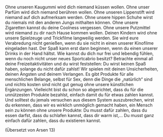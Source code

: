 Ohne unseren Kaugummi wird dich niemand küssen wollen. Ohne unser Parfüm wird dich niemand berühren wollen. Ohne unseren Lippenstift wird niemand auf dich aufmerksam werden. Ohne unsere hippen Schuhe wirst du niemals mit den anderen Jungs mithalten können. Ohne unsere Zigaretten kannst du deine Coolness vergessen. Ohne unsere Putzmittel wird niemand zu dir nach Hause kommen wollen. Deinen Kindern wird ohne unsere Spielzeuge und Trickfilme langweilig werden. Sie wird eure Verabredung nicht genießen, wenn du sie nicht in einen unserer Kinofilme eingeladen hast. Der Spaß kann erst dann beginnen, wenn du einen unserer Drinks in der Hand hältst. Wie kannst du dich nur frei und lebendig fühlen, wenn du noch nicht unser neues Sportcabrio besitzt? Betrachte einmal all deine Freizeitaktivitäten und du wirst feststellen: Du wirst keinen Spaß haben, solange du nicht dafür zahlst! Wir spielen mit deinen Unsicherheiten, deinen Ängsten und deinem Verlangen. Es gibt Produkte für alle menschlichen Belange, selbst für Sex, denn die Dinge die „natürlich“ sind und nichts kosten sind nicht gut genug ohne unsere künstlichen Ergänzungen. Vielleicht bist du schon so abgerichtet, dass du für die unnützesten Produkte bezahlst, einfach damit du für etwas zahlen kannst. Und solltest du jemals versuchen aus diesem System auszubrechen, wirst du erkennen, dass wir es wirklich unmöglich gemacht haben, ein Mensch sein zu können ohne unsere Produkte: Du musst dafür zahlen, dass du essen darfst, dass du schlafen kannst, dass dir warm ist,… Du musst ganz einfach dafür zahlen, dass du existieren kannst.

(Übersetzt von Arsen 13)
